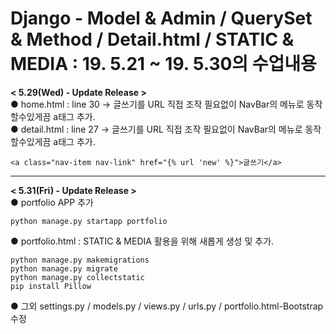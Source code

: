 Django - Model & Admin / QuerySet & Method / Detail.html / STATIC & MEDIA 
: 19. 5.21 ~ 19. 5.30의 수업내용  
==========
  
**< 5.29(Wed) - Update Release >**  
● home.html : line 30 → 글쓰기를 URL 직접 조작 필요없이 NavBar의 메뉴로 동작할수있게끔 a태그 추가.  
● detail.html : line 27 → 글쓰기를 URL 직접 조작 필요없이 NavBar의 메뉴로 동작할수있게끔 a태그 추가.  
    
    <a class="nav-item nav-link" href="{% url 'new' %}">글쓰기</a>
***    
**< 5.31(Fri) - Update Release >**  
● portfolio APP 추가
    
    python manage.py startapp portfolio        
● portfolio.html : STATIC & MEDIA 활용을 위해 새롭게 생성 및 추가.
    
    python manage.py makemigrations
    python manage.py migrate
    python manage.py collectstatic
    pip install Pillow    
● 그외 settings.py / models.py / views.py / urls.py / portfolio.html-Bootstrap 수정      
